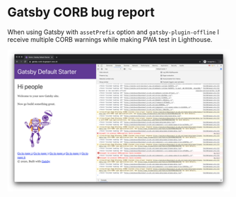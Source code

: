 # Gatsby CORB bug report

When using Gatsby with `assetPrefix` option and `gatsby-plugin-offline` I receive multiple CORB warnings while making PWA test in Lighthouse.

![](src/images/warnings-screenshot.png)
